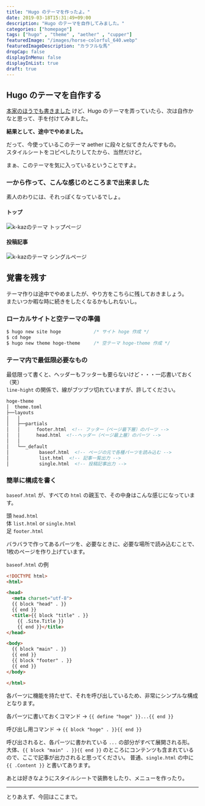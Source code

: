 ```yaml
---
title: "Hugo のテーマを作ったよ。"
date: 2019-03-18T15:31:49+09:00
description: "Hugo のテーマを自作してみました。"
categories: ["homepage"]
tags: ["hugo" , "theme" , "aether" , "cupper"]
featuredImage: "/images/horse-colorful_640.webp"
featuredImageDescription: "カラフルな馬"
dropCap: false
displayInMenu: false
displayInList: true
draft: true
---
```

## Hugo のテーマを自作する
[本家のほうでも書きました](https://k-kaz.net/2019/03/16/あずさ2号と-hugo-の-theme/) けど、Hugo のテーマを弄っていたら、次は自作かなと思って、手を付けてみました。  


**結果として、途中でやめました。**  

だって、今使っているこのテーマ aether に段々と似てきたんですもの。  
スタイルシートをコピペしたりしてたから、当然だけど。

まぁ、このテーマを気に入っているということですよ。

### 一から作って、こんな感じのところまで出来ました
素人のわりには、それっぽくなっているでしょ。

#### トップ
![k-kazのテーマ トップページ](/images/k-kaz-theme-top.webp)  
#### 投稿記事
![k-kazのテーマ シングルページ](/images/k-kaz-theme-single.webp)

## 覚書を残す
テーマ作りは途中でやめましたが、やり方をこちらに残しておきましょう。  
またいつか暇な時に続きをしたくなるかもしれないし。

### ローカルサイトと空テーマの準備

```css
$ hugo new site hoge            /* サイト hoge 作成 */
$ cd hoge
$ hugo new theme hoge-theme     /* 空テーマ hoge-theme 作成 */
```

### テーマ内で最低限必要なもの
最低限って書くと、ヘッダーもフッターも要らないけど・・・一応書いておく（笑）  
`line-hight` の関係で、線がブツブツ切れていますが、許してください。  

```html
hoge-theme  
│  theme.toml  
├──layouts  
│   │  
│   ├──partials  
│   │      footer.html  <!-- フッター（ページ最下層）のパーツ -->
│   │      head.html  <!--ヘッダー（ページ最上層）のパーツ -->
│   │  
│   └──_default  
│           baseof.html  <!-- ページの元で各種パーツを読み込む -->
│           list.html  <!-- 記事一覧出力 -->
│           single.html  <!-- 投稿記事出力 -->
```

### 簡単に構成を書く
`baseof.html` が、すべての `html` の親玉で、その中身はこんな感じになっています。  

頭 `head.html`  
体 `list.html` or `single.html`  
足 `footer.html`  

バラバラで作ってあるパーツを、必要なときに、必要な場所で読み込むことで、1枚のページを作り上げています。

`baseof.html` の例

```html
<!DOCTYPE html>
<html>

<head>
  <meta charset="utf-8">
  {{ block "head" . }}
  {{ end }}
  <title>{{ block "title" . }}
    {{ .Site.Title }}
    {{ end }}</title>
</head>

<body>
  {{ block "main" . }}
  {{ end }}
  {{ block "footer" . }}
  {{ end }}
</body>

</html>
```

各パーツに機能を持たせて、それを呼び出しているため、非常にシンプルな構成となります。

各パーツに書いておくコマンド → `{{ define "hoge" }}...{{ end }}`

呼び出し用コマンド → `{{ block "hoge" . }}{{ end }}`

呼び出されると、各パーツに書かれている `...` の部分がすべて展開される形。  
大体、`{{ block "main" . }}{{ end }}` のところにコンテンツも含まれているので、ここで記事が出力されると思ってください。
普通、`single.html` の中に `{{ .Content }}` と書いてあります。

あとは好きなようにスタイルシートで装飾をしたり、メニューを作ったり。

---
とりあえず、今回はここまで。
